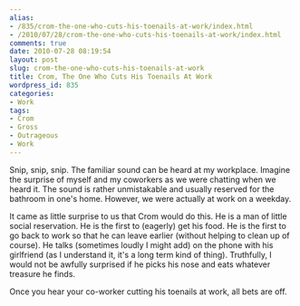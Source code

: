 ```yaml
---
alias:
- /835/crom-the-one-who-cuts-his-toenails-at-work/index.html
- /2010/07/28/crom-the-one-who-cuts-his-toenails-at-work/index.html
comments: true
date: 2010-07-28 08:19:54
layout: post
slug: crom-the-one-who-cuts-his-toenails-at-work
title: Crom, The One Who Cuts His Toenails At Work
wordpress_id: 835
categories:
- Work
tags:
- Crom
- Gross
- Outrageous
- Work
---
```


Snip, snip, snip.  The familiar sound can be heard at my workplace.  Imagine the surprise of myself and my coworkers as we were chatting when we heard it.  The sound is rather unmistakable and usually reserved for the bathroom in one's home.  However, we were actually at work on a weekday.

It came as little surprise to us that Crom would do this.  He is a man of little social reservation.  He is the first to (eagerly) get his food.  He is the first to go back to work so that he can leave earlier (without helping to clean up of course).  He talks (sometimes loudly I might add) on the phone with his girlfriend (as I understand it, it's a long term kind of thing).  Truthfully, I would not be awfully surprised if he picks his nose and eats whatever treasure he finds.

Once you hear your co-worker cutting his toenails at work, all bets are off.
